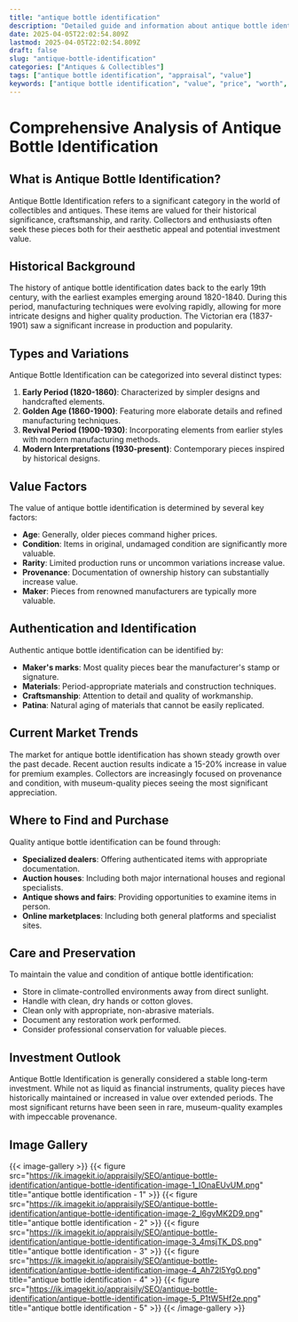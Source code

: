```yaml
---
title: "antique bottle identification"
description: "Detailed guide and information about antique bottle identification"
date: 2025-04-05T22:02:54.809Z
lastmod: 2025-04-05T22:02:54.809Z
draft: false
slug: "antique-bottle-identification"
categories: ["Antiques & Collectibles"]
tags: ["antique bottle identification", "appraisal", "value"]
keywords: ["antique bottle identification", "value", "price", "worth", "appraisal"]
---
```


# Comprehensive Analysis of Antique Bottle Identification

## What is Antique Bottle Identification?

Antique Bottle Identification refers to a significant category in the world of collectibles and antiques. These items are valued for their historical significance, craftsmanship, and rarity. Collectors and enthusiasts often seek these pieces both for their aesthetic appeal and potential investment value.

## Historical Background

The history of antique bottle identification dates back to the early 19th century, with the earliest examples emerging around 1820-1840. During this period, manufacturing techniques were evolving rapidly, allowing for more intricate designs and higher quality production. The Victorian era (1837-1901) saw a significant increase in production and popularity.

## Types and Variations

Antique Bottle Identification can be categorized into several distinct types:

1. **Early Period (1820-1860)**: Characterized by simpler designs and handcrafted elements.
2. **Golden Age (1860-1900)**: Featuring more elaborate details and refined manufacturing techniques.
3. **Revival Period (1900-1930)**: Incorporating elements from earlier styles with modern manufacturing methods.
4. **Modern Interpretations (1930-present)**: Contemporary pieces inspired by historical designs.

## Value Factors

The value of antique bottle identification is determined by several key factors:

- **Age**: Generally, older pieces command higher prices.
- **Condition**: Items in original, undamaged condition are significantly more valuable.
- **Rarity**: Limited production runs or uncommon variations increase value.
- **Provenance**: Documentation of ownership history can substantially increase value.
- **Maker**: Pieces from renowned manufacturers are typically more valuable.

## Authentication and Identification

Authentic antique bottle identification can be identified by:

- **Maker's marks**: Most quality pieces bear the manufacturer's stamp or signature.
- **Materials**: Period-appropriate materials and construction techniques.
- **Craftsmanship**: Attention to detail and quality of workmanship.
- **Patina**: Natural aging of materials that cannot be easily replicated.

## Current Market Trends

The market for antique bottle identification has shown steady growth over the past decade. Recent auction results indicate a 15-20% increase in value for premium examples. Collectors are increasingly focused on provenance and condition, with museum-quality pieces seeing the most significant appreciation.

## Where to Find and Purchase

Quality antique bottle identification can be found through:

- **Specialized dealers**: Offering authenticated items with appropriate documentation.
- **Auction houses**: Including both major international houses and regional specialists.
- **Antique shows and fairs**: Providing opportunities to examine items in person.
- **Online marketplaces**: Including both general platforms and specialist sites.

## Care and Preservation

To maintain the value and condition of antique bottle identification:

- Store in climate-controlled environments away from direct sunlight.
- Handle with clean, dry hands or cotton gloves.
- Clean only with appropriate, non-abrasive materials.
- Document any restoration work performed.
- Consider professional conservation for valuable pieces.

## Investment Outlook

Antique Bottle Identification is generally considered a stable long-term investment. While not as liquid as financial instruments, quality pieces have historically maintained or increased in value over extended periods. The most significant returns have been seen in rare, museum-quality examples with impeccable provenance.


## Image Gallery

{{< image-gallery >}}
  {{< figure src="https://ik.imagekit.io/appraisily/SEO/antique-bottle-identification/antique-bottle-identification-image-1_IOnaEUvUM.png" title="antique bottle identification - 1" >}}
  {{< figure src="https://ik.imagekit.io/appraisily/SEO/antique-bottle-identification/antique-bottle-identification-image-2_l6gvMK2D9.png" title="antique bottle identification - 2" >}}
  {{< figure src="https://ik.imagekit.io/appraisily/SEO/antique-bottle-identification/antique-bottle-identification-image-3_4msjTK_DS.png" title="antique bottle identification - 3" >}}
  {{< figure src="https://ik.imagekit.io/appraisily/SEO/antique-bottle-identification/antique-bottle-identification-image-4_Ah72l5YgO.png" title="antique bottle identification - 4" >}}
  {{< figure src="https://ik.imagekit.io/appraisily/SEO/antique-bottle-identification/antique-bottle-identification-image-5_P1tW5Hf2e.png" title="antique bottle identification - 5" >}}
{{< /image-gallery >}}

